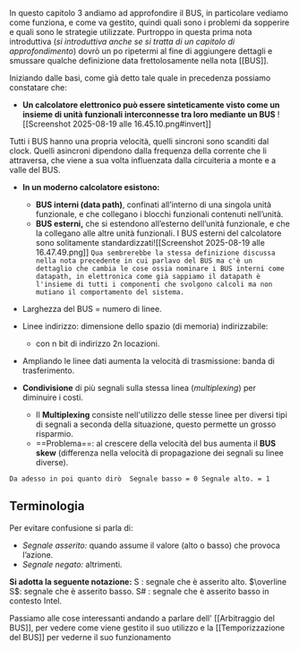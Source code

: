 
In questo capitolo 3 andiamo ad approfondire il BUS, in particolare vediamo come funziona, e come va gestito, quindi quali sono i problemi da sopperire e quali sono le strategie utilizzate.
Purtroppo in questa prima nota introduttiva (*si introduttiva anche se si tratta di un capitolo di approfondimento*) dovrò un po ripetermi al fine di aggiungere dettagli e smussare qualche definizione data frettolosamente nella nota [[BUS]].

Iniziando dalle basi, come già detto tale quale in precedenza possiamo constatare che:

- **Un calcolatore elettronico può essere sinteticamente visto come un insieme di unità funzionali interconnesse tra loro mediante un BUS**
![[Screenshot 2025-08-19 alle 16.45.10.png#invert]]

Tutti i BUS hanno una propria velocità, quelli sincroni sono scanditi dal clock.  Quelli asincroni dipendono dalla frequenza della corrente che li attraversa, che viene a sua volta influenzata dalla circuiteria a monte e a valle del BUS.

- **In un moderno calcolatore esistono:**
	- **BUS interni (data path)**, confinati all’interno di una singola unità funzionale, e che collegano i blocchi funzionali contenuti nell’unità.
	- **BUS esterni,** che si estendono all’esterno dell’unità funzionale, e che la collegano alle altre unità funzionali. I BUS esterni del calcolatore sono solitamente standardizzati![[Screenshot 2025-08-19 alle 16.47.49.png]]
``Qua sembrerebbe la stessa definizione discussa nella nota precedente in cui parlavo del BUS ma c'è un dettaglio che cambia le cose ossia nominare i BUS interni come datapath, in elettronica come già sappiamo il datapath è l'insieme di tutti i componenti che svolgono calcoli ma non mutiano il comportamento del sistema.``


- Larghezza del BUS = numero di linee. 
- Linee indirizzo: dimensione dello spazio (di memoria) indirizzabile: 
	- con n bit di indirizzo 2n locazioni.
- Ampliando le linee dati aumenta la velocità di trasmissione: banda di trasferimento. 
- **Condivisione** di più segnali sulla stessa linea (*multiplexing*) per diminuire i costi.
	- Il **Multiplexing** consiste nell'utilizzo delle stesse linee per diversi tipi di segnali a seconda della situazione, questo permette un grosso risparmio.
	- ==Problema==: al crescere della velocità del bus aumenta il 
		**BUS skew** (differenza nella velocità di propagazione dei segnali su linee diverse).

``Da adesso in poi quanto dirò 
	Segnale basso = 0
	Segnale alto. = 1  ``


## Terminologia
Per evitare confusione si parla di:
- *Segnale asserito:* quando assume il valore (alto o basso) che provoca l’azione. 
- *Segnale negato:* altrimenti.

**Si adotta la seguente notazione:**
S : segnale che è asserito alto.
$\overline S$: segnale che è asserito basso. 
S# : segnale che è asserito basso in contesto Intel.


Passiamo alle cose interessanti andando a parlare dell' [[Arbitraggio del BUS]], per vedere come viene gestito il suo utilizzo e la [[Temporizzazione del BUS]] per vederne il suo funzionamento

